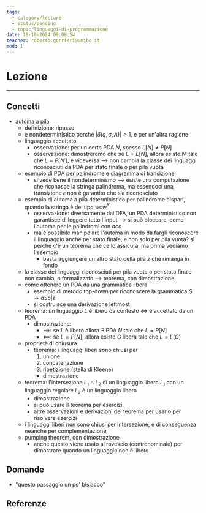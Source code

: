 ```yaml
---
tags:
  - category/lecture
  - status/pending
  - topic/linguaggi-di-programmazione
date: 18-10-2024 09:08:54
teacher: roberto.gorrieri@unibo.it
mod: 1
---
```

# Lezione
---
## Concetti
- automa a pila
	- definizione: ripasso
	- è nondeterministico perché $|\delta (q, \sigma, A)| > 1$, e per un'altra ragione
	- linguaggio accettato
		- osservazione: per un certo PDA $N$, spesso $L[N] \neq P[N]$
		- osservazione: dimostreremo che se $L = L[N]$, allora esiste $N'$ tale che $L = P[N']$, e viceversa --> non cambia la classe dei linguaggi riconosciuti da PDA per stato finale o per pila vuota
	- esempio di PDA per palindrome e diagramma di transizione
		- si vede bene il nondeterminismo --> esiste una computazione che riconosce la stringa palindroma, ma essendoci una transizione $\epsilon$ non è garantito che sia riconosciuto
	- esempio di automa a pila deterministico per palindrome dispari, quando la stringa è del tipo $wcw^{R}$
		- osservazione: diversamente dai DFA, un PDA deterministico non garantisce di leggere tutto l'input --> si può bloccare, come l'automa per le palindromi con $acc$
		- ma è possibile manipolare l'automa in modo da fargli riconoscere il linguaggio anche per stato finale, e non solo per pila vuota? sì perché c'è un teorema che ce lo assicura, ma prima vediamo l'esempio
			- basta aggiungere un altro stato della pila $z$ che rimanga in fondo
	- la classe dei linguaggi riconosciuti per pila vuota o per stato finale non cambia, o formalizzato --> teorema, con dimostrazione
	- come ottenere un PDA da una grammatica libera
		- esempio di metodo top-down per riconoscere la grammatica $S \to aSb | \epsilon$
		- si costruisce una derivazione leftmost
	- teorema: un linguaggio $L$ è libero da contesto $\iff$ è accettato da un PDA
		- dimostrazione:
			- $\implies$: se $L$ è libero allora $\exists$ PDA $N$ tale che $L = P[N]$
			- $\impliedby$: se $L = P[N]$, allora esiste $G$ libera tale che $L = L(G)$
	- proprietà di chiusura
		- teorema: i linguaggi liberi sono chiusi per
			1. unione
			2. concatenazione
			3. ripetizione (stella di Kleene)
			- dimostrazione
	- teorema: l'intersezione $L_{1} \cap L_{2}$ di un linguaggio libero $L_{1}$ con un linguaggio regolare $L_{2}$ è un linguaggio libero
		- dimostrazione
		- si può usare il teorema per esercizi
		- altre osservazioni e derivazioni del teorema per usarlo per risolvere esercizi
	- i linguaggi liberi non sono chiusi per intersezione, e di conseguenza neanche per complementazione
	- pumping theorem, con dimostrazione
		- anche questo viene usato al rovescio (contronominale) per dimostrare quando un linguaggio non è libero

## Domande
- "questo passaggio un po' bislacco"

## Referenze
